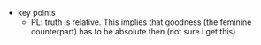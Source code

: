   * key points
    * PL: truth is relative. This implies that goodness (the feminine counterpart) has to be absolute then (not sure i get this)